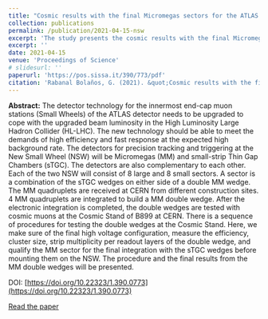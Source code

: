 ```yaml
---
title: "Cosmic results with the final Micromegas sectors for the ATLAS Muon upgrade"
collection: publications
permalink: /publication/2021-04-15-nsw
excerpt: 'The study presents the cosmic results with the final Micromegas sectors for the ATLAS Muon upgrade, focusing on the high efficiency and fast response of the detectors at the New Small Wheel for the High-Luminosity Large Hadron Collider.'
excerpt: ''
date: 2021-04-15
venue: 'Proceedings of Science'
# slidesurl: ''
paperurl: 'https://pos.sissa.it/390/773/pdf'
citation: 'Rabanal Bolaños, G. (2021). &quot;Cosmic results with the final Micromegas sectors for the ATLAS Muon upgrade.&quot; <i>Proceedings of 40th International Conference on High Energy Physics</i>, PoS(ICHEP2020), volume 390, pp. 773-778.'
---
```


**Abstract:** The detector technology for the innermost end-cap muon stations (Small Wheels) of the ATLAS detector needs to be upgraded to cope with the upgraded beam luminosity in the High Luminosity Large Hadron Collider (HL-LHC). The new technology should be able to meet the demands of high efficiency and fast response at the expected high background rate. The detectors for precision tracking and triggering at the New Small Wheel (NSW) will be Micromegas (MM) and small-strip Thin Gap Chambers (sTGC). The detectors are also complementary to each other. Each of the two NSW will consist of 8 large and 8 small sectors. A sector is a combination of the sTGC wedges on either side of a double MM wedge. The MM quadruplets are received at CERN from different construction sites. 4 MM quadruplets are integrated to build a MM double wedge. After the electronic integration is completed, the double wedges are tested with cosmic muons at the Cosmic Stand of B899 at CERN. There is a sequence of procedures for testing the double wedges at the Cosmic Stand. Here, we make sure of the final high voltage configuration, measure the efficiency, cluster size, strip multiplicity per readout layers of the double wedge, and qualify the MM sector for the final integration with the sTGC wedges before mounting them on the NSW. The procedure and the final results from the MM double wedges will be presented.

DOI: [https://doi.org/10.22323/1.390.0773](https://doi.org/10.22323/1.390.0773)

[Read the paper](https://pos.sissa.it/390/773/pdf)
